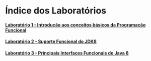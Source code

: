 # Índice dos Laboratórios

#### [Laboratório 1 - Introdução aos conceitos básicos da Programação Funcional](https://github.com/corelioBH/design-app-java/tree/master/Programacao%20Funcional/src/laboratorio1/)
#### [Laboratório 2 - Suporte Funcional do JDK8](https://github.com/corelioBH/design-app-java/tree/master/Programacao%20Funcional/src/laboratorio2/)
#### [Laboratório 3 - Principais Interfaces Funcionais do Java 8](https://github.com/corelioBH/design-app-java/tree/master/Programacao%20Funcional/src/laboratorio3/)

